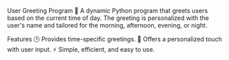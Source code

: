 User Greeting Program 🌟
A dynamic Python program that greets users based on the current time of day. The greeting is personalized with the user's name and tailored for the morning, afternoon, evening, or night.

Features
🕒 Provides time-specific greetings.
👤 Offers a personalized touch with user input.
⚡ Simple, efficient, and easy to use.
